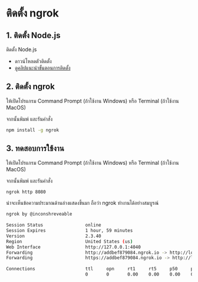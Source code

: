 
# ติดตั้ง ngrok 


## 1. ติดตั้ง Node.js 

ติดตั้ง Node.js 

- ดาวน์โหลดตัวติดตั้ง
- [ดูคลิปแนะนำขั้นตอนการติดตั้ง](https://www.youtube.com/watch?v=EOeDDoU4A3M)

## 2. ติดตั้ง ngrok

ให้เปิดโปรแกรม Command Prompt (ถ้าใช้งาน Windows) หรือ Terminal (ถ้าใช้งาน MacOS)

จากนั้นพิมพ์ และรันคำสั่ง

```bash
npm install -g ngrok
```

## 3. ทดสอบการใช้งาน


ให้เปิดโปรแกรม Command Prompt (ถ้าใช้งาน Windows) หรือ Terminal (ถ้าใช้งาน MacOS)

จากนั้นพิมพ์ และรันคำสั่ง

```bash
ngrok http 8080
```

น่าจะเห็นข้อความประมาณด้านล่างแสดงขึ้นมา ถือว่า ngrok ทำงานได้อย่างสมบูรณ์

```bash
ngrok by @inconshreveable                                                                                                                      (Ctrl+C to quit)
                                                                                                                                                               
Session Status                online                                                                                                                           
Session Expires               1 hour, 59 minutes                                                                                                               
Version                       2.3.40                                                                                                                           
Region                        United States (us)                                                                                                               
Web Interface                 http://127.0.0.1:4040                                                                                                            
Forwarding                    http://addbef879084.ngrok.io -> http://localhost:3000                                                                            
Forwarding                    https://addbef879084.ngrok.io -> http://localhost:3000                                                                           
                                                                                                                                                               
Connections                   ttl     opn     rt1     rt5     p50     p90                                                                                      
                              0       0       0.00    0.00    0.00    0.00        
```